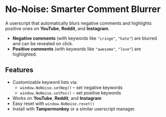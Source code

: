 # No-Noise: Smarter Comment Blurrer

A userscript that automatically blurs negative comments and highlights positive ones on **YouTube**, **Reddit**, and **Instagram**.

- **Negative comments** (with keywords like `"cringe"`, `"hate"`) are blurred and can be revealed on click.  
- **Positive comments** (with keywords like `"awesome"`, `"love"`) are highlighted.

## Features

- Customizable keyword lists via:
  - `window.NoNoise.setNeg()` – set negative keywords  
  - `window.NoNoise.setPos()` – set positive keywords
- Works on **YouTube**, **Reddit**, and **Instagram**
- Easy reset with `window.NoNoise.reset()`
- Install with **Tampermonkey** or a similar userscript manager.
